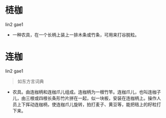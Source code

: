# 梿枷
lin2 gae1
- 一种农具，在一个长柄上装上一排木条或竹条，可用来打谷脱粒。

# 连枷
lin2 gae1
> 如东方言词典
- 农具。由连枷柄和连枷爪儿组成。连枷柄为一根竹竿。连枷爪儿，也叫连枷子儿，由三根或四根长条形竹片拼在一起，似一块板，安装在连枷柄上。操作人员上下挥动连枷柄，使连枷爪儿旋转，拍打麦子、黄豆等，能把秸上的籽粒打下来。
